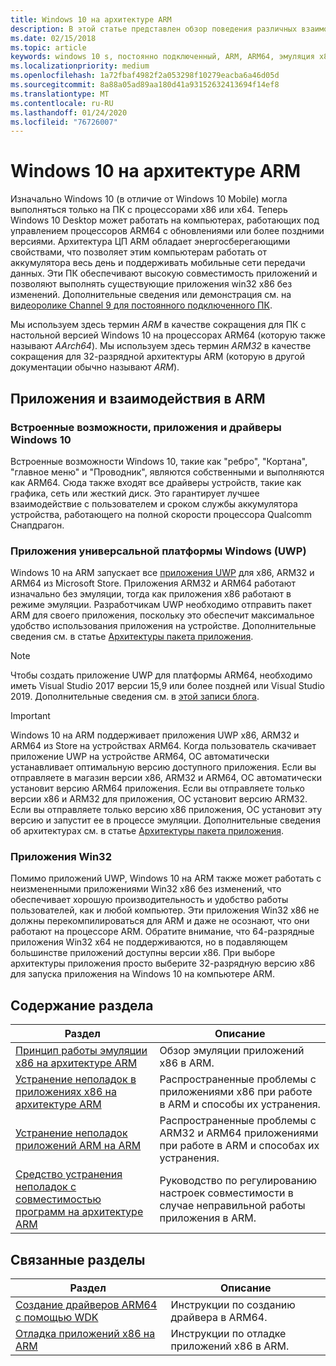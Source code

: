 ```yaml
---
title: Windows 10 на архитектуре ARM
description: В этой статье представлен обзор поведения различных взаимодействий и приложений в ARM, а также ограничений, приводятся ссылки на источники дополнительной информации.
ms.date: 02/15/2018
ms.topic: article
keywords: windows 10 s, постоянно подключенный, ARM, ARM64, эмуляция x86
ms.localizationpriority: medium
ms.openlocfilehash: 1a72fbaf4982f2a053298f10279eacba6a46d05d
ms.sourcegitcommit: 8a88a05ad89aa180d41a93152632413694f14ef8
ms.translationtype: MT
ms.contentlocale: ru-RU
ms.lasthandoff: 01/24/2020
ms.locfileid: "76726007"
---
```

# <a name="windows-10-on-arm"></a>Windows 10 на архитектуре ARM
Изначально Windows 10 (в отличие от Windows 10 Mobile) могла выполняться только на ПК с процессорами x86 или x64. Теперь Windows 10 Desktop может работать на компьютерах, работающих под управлением процессоров ARM64 с обновлениями или более поздними версиями. Архитектура ЦП ARM обладает энергосберегающими свойствами, что позволяет этим компьютерам работать от аккумулятора весь день и поддерживать мобильные сети передачи данных. Эти ПК обеспечивают высокую совместимость приложений и позволяют выполнять существующие приложения win32 x86 без изменений. Дополнительные сведения или демонстрация см. на [видеоролике Channel 9 для постоянного подключенного ПК](https://channel9.msdn.com/Events/Build/2017/P4171).

Мы используем здесь термин *ARM* в качестве сокращения для ПК с настольной версией Windows 10 на процессорах ARM64 (которую также называют *AArch64*).  Мы используем здесь термин *ARM32* в качестве сокращения для 32-разрядной архитектуры ARM (которую в другой документации обычно называют *ARM*).

## <a name="apps-and-experiences-on-arm"></a>Приложения и взаимодействия в ARM

### <a name="built-in-windows-10-experiences-apps-and-drivers"></a>Встроенные возможности, приложения и драйверы Windows 10
Встроенные возможности Windows 10, такие как "ребро", "Кортана", "главное меню" и "Проводник", являются собственными и выполняются как ARM64. Сюда также входят все драйверы устройств, такие как графика, сеть или жесткий диск. Это гарантирует лучшее взаимодействие с пользователем и сроком службы аккумулятора устройства, работающего на полной скорости процессора Qualcomm Снапдрагон.

### <a name="universal-windows-platform-uwp-apps"></a>Приложения универсальной платформы Windows (UWP)
Windows 10 на ARM запускает все [приложения UWP](../get-started/universal-application-platform-guide.md) для x86, ARM32 и ARM64 из Microsoft Store. Приложения ARM32 и ARM64 работают изначально без эмуляции, тогда как приложения x86 работают в режиме эмуляции. Разработчикам UWP необходимо отправить пакет ARM для своего приложения, поскольку это обеспечит максимальное удобство использования приложения на устройстве. Дополнительные сведения см. в статье [Архитектуры пакета приложения](/windows/msix/package/device-architecture).

>[!NOTE]
> Чтобы создать приложение UWP для платформы ARM64, необходимо иметь Visual Studio 2017 версии 15,9 или более поздней или Visual Studio 2019. Дополнительные сведения см. в [этой записи блога](https://blogs.windows.com/buildingapps/2018/11/15/official-support-for-windows-10-on-arm-development).


>[!IMPORTANT]
> Windows 10 на ARM поддерживает приложения UWP x86, ARM32 и ARM64 из Store на устройствах ARM64. Когда пользователь скачивает приложение UWP на устройстве ARM64, ОС автоматически устанавливает оптимальную версию доступного приложения. Если вы отправляете в магазин версии x86, ARM32 и ARM64, ОС автоматически установит версию ARM64 приложения. Если вы отправляете только версии x86 и ARM32 для приложения, ОС установит версию ARM32. Если вы отправляете только версию x86 приложения, ОС установит эту версию и запустит ее в процессе эмуляции. Дополнительные сведения об архитектурах см. в статье [Архитектуры пакета приложения](/windows/msix/package/device-architecture).

### <a name="win32-apps"></a>Приложения Win32
Помимо приложений UWP, Windows 10 на ARM также может работать с неизмененными приложениями Win32 x86 без изменений, что обеспечивает хорошую производительность и удобство работы пользователей, как и любой компьютер. Эти приложения Win32 x86 не должны перекомпилироваться для ARM и даже не осознают, что они работают на процессоре ARM. Обратите внимание, что 64-разрядные приложения Win32 x64 не поддерживаются, но в подавляющем большинстве приложений доступны версии x86.  При выборе архитектуры приложения просто выберите 32-разрядную версию x86 для запуска приложения на Windows 10 на компьютере ARM.

## <a name="in-this-section"></a>Содержание раздела
|Раздел | Описание |
|-----|-----|
|[Принцип работы эмуляции x86 на архитектуре ARM](apps-on-arm-x86-emulation.md)|Обзор эмуляции приложений x86 в ARM.|
|[Устранение неполадок в приложениях x86 на архитектуре ARM](apps-on-arm-troubleshooting-x86.md)|Распространенные проблемы с приложениями x86 при работе в ARM и способы их устранения. |
|[Устранение неполадок приложений ARM на ARM](apps-on-arm-troubleshooting-arm32.md)|Распространенные проблемы с ARM32 и ARM64 приложениями при работе в ARM и способах их устранения. |
|[Средство устранения неполадок с совместимостью программ на архитектуре ARM](apps-on-arm-program-compat-troubleshooter.md)|Руководство по регулированию настроек совместимости в случае неправильной работы приложения в ARM. |

## <a name="related-topics"></a>Связанные разделы
|Раздел | Описание |
|-----|-----|
|[Создание драйверов ARM64 с помощью WDK](https://docs.microsoft.com/windows-hardware/drivers/develop/building-arm64-drivers)|Инструкции по созданию драйвера в ARM64. |
| [Отладка приложений x86 на ARM](https://docs.microsoft.com/windows-hardware/drivers/debugger/debugging-arm64) | Инструкции по отладке приложений x86 в ARM. |
